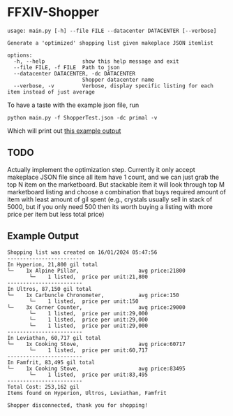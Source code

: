 # FFXIV-Shopper
```
usage: main.py [-h] --file FILE --datacenter DATACENTER [--verbose]

Generate a 'optimized' shopping list given makeplace JSON itemlist

options:
  -h, --help            show this help message and exit
  --file FILE, -f FILE  Path to json
  --datacenter DATACENTER, -dc DATACENTER
                        Shopper datacenter name
  --verbose, -v         Verbose, display specific listing for each item instead of just average
```
To have a taste with the example json file, run
```
python main.py -f ShopperTest.json -dc primal -v
```
Which will print out [this example output](#example-output)

## TODO
Actually implement the optimization step. Currently it only accept makeplace JSON file since all item have 1 count, and we can just grab the top N item on the marketboard. But stackable item it will look through top M marketboard listing and choose a combination that buys required amount of item with least amount of gil spent (e.g., crystals usually sell in stack of 5000, but if you only need 500 then its worth buying a listing with more price per item but less total price)

## Example Output
```
Shopping list was created on 16/01/2024 05:47:56
------------------------
In Hyperion, 21,800 gil total
└─    1x Alpine Pillar,                   avg price:21800
       └─    1 listed,  price per unit:21,800
------------------------
In Ultros, 87,150 gil total
└─    1x Carbuncle Chronometer,           avg price:150
       └─    1 listed,  price per unit:150
└─    3x Corner Counter,                  avg price:29000
       └─    1 listed,  price per unit:29,000
       └─    1 listed,  price per unit:29,000
       └─    1 listed,  price per unit:29,000
------------------------
In Leviathan, 60,717 gil total
└─    1x Cooking Stove,                   avg price:60717
       └─    1 listed,  price per unit:60,717
------------------------
In Famfrit, 83,495 gil total
└─    1x Cooking Stove,                   avg price:83495
       └─    1 listed,  price per unit:83,495
------------------------
Total Cost: 253,162 gil
Items found on Hyperion, Ultros, Leviathan, Famfrit

Shopper disconnected, thank you for shopping!
```
